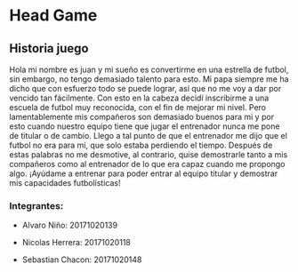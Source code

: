 # Head Game

## Historia juego 

<p>
Hola mi nombre es juan y mi sueño es convertirme en una estrella de futbol, sin embargo, no tengo demasiado talento para esto. Mi papa siempre me ha dicho que con esfuerzo todo se puede lograr, así que no me voy a dar por vencido tan fácilmente. Con esto en la cabeza decidí inscribirme a una escuela de futbol muy reconocida, con el fin de mejorar mi nivel. 
Pero lamentablemente mis compañeros son demasiado buenos para mi y por esto cuando nuestro equipo tiene que jugar el entrenador nunca me pone de titular o de cambio.  Llego a tal punto de que el entrenador me dijo que el futbol no era para mí, que solo estaba perdiendo el tiempo. Después de estas palabras no me desmotive, al contrario, quise demostrarle tanto a mis compañeros como al entrenador de lo que era capaz cuando me propongo algo.  
¡Ayúdame a entrenar para poder entrar al equipo titular y demostrar mis capacidades futbolísticas!</p>

### Integrantes:

- Alvaro Niño: 20171020139

- Nicolas Herrera: 20171020118

- Sebastian Chacon: 20171020148
